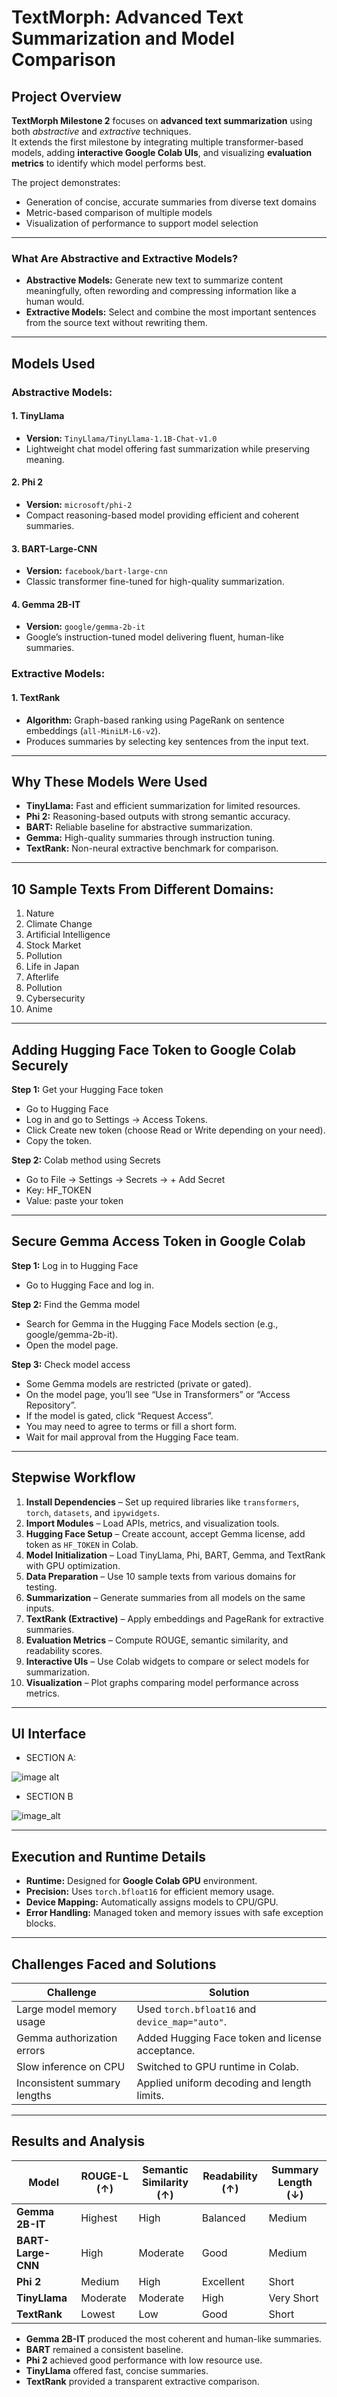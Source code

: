 # TextMorph: Advanced Text Summarization and Model Comparison

## Project Overview
**TextMorph Milestone 2** focuses on **advanced text summarization** using both *abstractive* and *extractive* techniques.  
It extends the first milestone by integrating multiple transformer-based models, adding **interactive Google Colab UIs**, and visualizing **evaluation metrics** to identify which model performs best.

The project demonstrates:
- Generation of concise, accurate summaries from diverse text domains  
- Metric-based comparison of multiple models  
- Visualization of performance to support model selection

---

### What Are Abstractive and Extractive Models?
- **Abstractive Models:** Generate new text to summarize content meaningfully, often rewording and compressing information like a human would.
- **Extractive Models:** Select and combine the most important sentences from the source text without rewriting them.  

---

## Models Used

### Abstractive Models:

#### 1. TinyLlama  
- **Version:** `TinyLlama/TinyLlama-1.1B-Chat-v1.0`  
- Lightweight chat model offering fast summarization while preserving meaning.

#### 2. Phi 2  
- **Version:** `microsoft/phi-2`  
- Compact reasoning-based model providing efficient and coherent summaries.

#### 3. BART-Large-CNN  
- **Version:** `facebook/bart-large-cnn`  
- Classic transformer fine-tuned for high-quality summarization.

#### 4. Gemma 2B-IT  
- **Version:** `google/gemma-2b-it`  
- Google’s instruction-tuned model delivering fluent, human-like summaries.

### Extractive Models:

#### 1. TextRank  
- **Algorithm:** Graph-based ranking using PageRank on sentence embeddings (`all-MiniLM-L6-v2`).  
- Produces summaries by selecting key sentences from the input text.

---

## Why These Models Were Used
- **TinyLlama:** Fast and efficient summarization for limited resources.  
- **Phi 2:** Reasoning-based outputs with strong semantic accuracy.  
- **BART:** Reliable baseline for abstractive summarization.  
- **Gemma:** High-quality summaries through instruction tuning.  
- **TextRank:** Non-neural extractive benchmark for comparison.  

---

## 10 Sample Texts From Different Domains:
1. Nature
2. Climate Change
3. Artificial Intelligence
4. Stock Market
5. Pollution
6. Life in Japan
7. Afterlife
8. Pollution
9. Cybersecurity
10.  Anime

---

## Adding Hugging Face Token to Google Colab Securely
**Step 1:**  Get your Hugging Face token
- Go to Hugging Face
- Log in and go to Settings → Access Tokens.
- Click Create new token (choose Read or Write depending on your need).
- Copy the token.
        
**Step 2:** Colab method using Secrets
- Go to File → Settings → Secrets → + Add Secret
- Key: HF_TOKEN
- Value: paste your token

---

## Secure Gemma Access Token in Google Colab
**Step 1:** Log in to Hugging Face 
- Go to Hugging Face and log in.

**Step 2:** Find the Gemma model
- Search for Gemma in the Hugging Face Models section (e.g., google/gemma-2b-it).
- Open the model page.

**Step 3:** Check model access
- Some Gemma models are restricted (private or gated).
- On the model page, you’ll see “Use in Transformers” or “Access Repository”.
- If the model is gated, click “Request Access”.
- You may need to agree to terms or fill a short form.
- Wait for mail approval from the Hugging Face team.

---

## Stepwise Workflow

1. **Install Dependencies** – Set up required libraries like `transformers`, `torch`, `datasets`, and `ipywidgets`.  
2. **Import Modules** – Load APIs, metrics, and visualization tools.  
3. **Hugging Face Setup** – Create account, accept Gemma license, add token as `HF_TOKEN` in Colab.  
4. **Model Initialization** – Load TinyLlama, Phi, BART, Gemma, and TextRank with GPU optimization.  
5. **Data Preparation** – Use 10 sample texts from various domains for testing.  
6. **Summarization** – Generate summaries from all models on the same inputs.  
7. **TextRank (Extractive)** – Apply embeddings and PageRank for extractive summaries.  
8. **Evaluation Metrics** – Compute ROUGE, semantic similarity, and readability scores.  
9. **Interactive UIs** – Use Colab widgets to compare or select models for summarization.  
10. **Visualization** – Plot graphs comparing model performance across metrics.  

---
## UI Interface
- SECTION A:
  
![image alt](https://github.com/Lithicka-G/Infosys_Springboard/blob/daaaf27580ef9cdf754d8ef0cefe4a4a5eb00e35/Screenshot%202025-10-14%20212801.png)

- SECTION B

![image_alt]()

---

## Execution and Runtime Details
- **Runtime:** Designed for **Google Colab GPU** environment.  
- **Precision:** Uses `torch.bfloat16` for efficient memory usage.  
- **Device Mapping:** Automatically assigns models to CPU/GPU.  
- **Error Handling:** Managed token and memory issues with safe exception blocks.  

---

## Challenges Faced and Solutions

| Challenge | Solution |
|------------|-----------|
| Large model memory usage | Used `torch.bfloat16` and `device_map="auto"`. |
| Gemma authorization errors | Added Hugging Face token and license acceptance. |
| Slow inference on CPU | Switched to GPU runtime in Colab. |
| Inconsistent summary lengths | Applied uniform decoding and length limits. |

---

## Results and Analysis

| Model | ROUGE-L (↑) | Semantic Similarity (↑) | Readability (↑) | Summary Length (↓) |
|--------|--------------|--------------------------|------------------|--------------------|
| **Gemma 2B-IT** | Highest | High | Balanced | Medium |
| **BART-Large-CNN** | High | Moderate | Good | Medium |
| **Phi 2** | Medium | High | Excellent | Short |
| **TinyLlama** | Moderate | Moderate | High | Very Short |
| **TextRank** | Lowest | Low | Good | Short |

- **Gemma 2B-IT** produced the most coherent and human-like summaries.  
- **BART** remained a consistent baseline.  
- **Phi 2** achieved good performance with low resource use.  
- **TinyLlama** offered fast, concise summaries.  
- **TextRank** provided a transparent extractive comparison.


